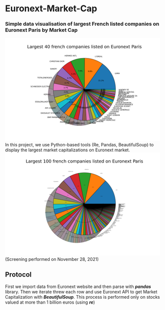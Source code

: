 # Euronext-Market-Cap
### Simple data visualisation of largest French listed companies on Euronext Paris by Market Cap

![Paris 60 largest Cap](piechart40.png)
In this project, we use Python-based tools (Re, Pandas, BeautifulSoup) to display the largest market capitalizations on Euronext market.
![Paris 60 largest Cap](piechart100.png)
(Screening performed on November 28, 2021)

## Protocol
First we import data from Euronext website and then parse with __*pandas*__ library.
Then we iterate threw each row and use Euronext API to get Market Capitalization with __*BeautifulSoup*__.
This process is performed only on stocks valued at more than 1 billion euros (using __*re*__)

##

